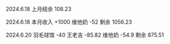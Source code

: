 2024.6.18 上月结余 108.23

2024.6.18 本月收入 +1000 维他奶 -52 剩余 1056.23

2024.6.20 羽毛球馆 -40 王老吉 -85.82 维他奶 -54.9 剩余 875.51